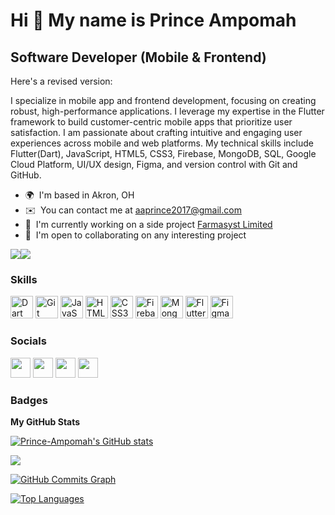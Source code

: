 Hi 👋 My name is Prince Ampomah
===============================

Software Developer (Mobile & Frontend)
--------------------

Here's a revised version:

I specialize in mobile app and frontend development, focusing on creating robust, high-performance applications. I leverage my expertise in the Flutter framework to build customer-centric mobile apps that prioritize user satisfaction. I am passionate about crafting intuitive and engaging user experiences across mobile and web platforms. My technical skills include Flutter(Dart), JavaScript, HTML5, CSS3, Firebase, MongoDB, SQL,  Google Cloud Platform, UI/UX design, Figma, and version control with Git and GitHub.

* 🌍  I'm based in Akron, OH
* ✉️  You can contact me at [aaprince2017@gmail.com](mailto:aaprince2017@gmail.com)
* 🚀  I'm currently working on a side project [Farmasyst Limited](http://farmasystgh.com/)
* 🤝  I'm open to collaborating on any interesting project

<a href="https://www.github.com/Prince-Ampomah" target="_blank" rel="noreferrer"><img
src="https://img.shields.io/github/followers/Prince-Ampomah?logo=github&style=for-the-badge&color=0891b2&labelColor=1c1917" /></a><a href="https://www.twitter.com/PrinceAmpomah19" target="_blank" rel="noreferrer"><img
src="https://img.shields.io/twitter/follow/PrinceAmpomah19?logo=twitter&style=for-the-badge&color=0891b2&labelColor=1c1917"
/></a>

### Skills


<p align="left">
<a href="https://dart.dev/" target="_blank" rel="noreferrer"><img src="https://raw.githubusercontent.com/danielcranney/readme-generator/main/public/icons/skills/dart-colored.svg" width="36" height="36" alt="Dart" /></a>
<a href="https://git-scm.com/" target="_blank" rel="noreferrer"><img src="https://raw.githubusercontent.com/danielcranney/readme-generator/main/public/icons/skills/git-colored.svg" width="36" height="36" alt="Git" /></a>
<a href="https://developer.mozilla.org/en-US/docs/Web/JavaScript" target="_blank" rel="noreferrer"><img src="https://raw.githubusercontent.com/danielcranney/readme-generator/main/public/icons/skills/javascript-colored.svg" width="36" height="36" alt="JavaScript" /></a>
<a href="https://developer.mozilla.org/en-US/docs/Glossary/HTML5" target="_blank" rel="noreferrer"><img src="https://raw.githubusercontent.com/danielcranney/readme-generator/main/public/icons/skills/html5-colored.svg" width="36" height="36" alt="HTML5" /></a>
<a href="https://www.w3.org/TR/CSS/#css" target="_blank" rel="noreferrer"><img src="https://raw.githubusercontent.com/danielcranney/readme-generator/main/public/icons/skills/css3-colored.svg" width="36" height="36" alt="CSS3" /></a>
<a href="https://firebase.google.com/" target="_blank" rel="noreferrer"><img src="https://raw.githubusercontent.com/danielcranney/readme-generator/main/public/icons/skills/firebase-colored.svg" width="36" height="36" alt="Firebase" /></a>
<a href="https://www.mongodb.com/" target="_blank" rel="noreferrer"><img src="https://raw.githubusercontent.com/danielcranney/readme-generator/main/public/icons/skills/mongodb-colored.svg" width="36" height="36" alt="MongoDB" /></a>
<a href="https://flutter.dev/" target="_blank" rel="noreferrer"><img src="https://raw.githubusercontent.com/danielcranney/readme-generator/main/public/icons/skills/flutter-colored.svg" width="36" height="36" alt="Flutter" /></a>
<a href="https://www.figma.com/" target="_blank" rel="noreferrer"><img src="https://raw.githubusercontent.com/danielcranney/readme-generator/main/public/icons/skills/figma-colored.svg" width="36" height="36" alt="Figma" /></a>
</p>


### Socials

<p align="left"> <a href="https://www.github.com/Prince-Ampomah" target="_blank" rel="noreferrer"><img src="https://raw.githubusercontent.com/danielcranney/readme-generator/main/public/icons/socials/github-dark.svg" width="32" height="32" /></a> <a href="http://www.linkedin.com/in/prince-ata-acheampong-ampomah-4436261a5" target="_blank" rel="noreferrer"><img src="https://raw.githubusercontent.com/danielcranney/readme-generator/main/public/icons/socials/linkedin.svg" width="32" height="32" /></a> <a href="http://www.medium.com/Prince Ampomah" target="_blank" rel="noreferrer"><img src="https://raw.githubusercontent.com/danielcranney/readme-generator/main/public/icons/socials/medium-dark.svg" width="32" height="32" /></a> <a href="https://www.twitter.com/PrinceAmpomah19" target="_blank" rel="noreferrer"><img src="https://raw.githubusercontent.com/danielcranney/readme-generator/main/public/icons/socials/twitter.svg" width="32" height="32" /></a></p>

### Badges

<b>My GitHub Stats</b>

<a href="http://www.github.com/Prince-Ampomah"><img src="https://github-readme-stats.vercel.app/api?username=Prince-Ampomah&show_icons=true&hide=&count_private=true&title_color=0891b2&text_color=ffffff&icon_color=0891b2&bg_color=1c1917&hide_border=true&show_icons=true" alt="Prince-Ampomah's GitHub stats" /></a>

<a href="http://www.github.com/Prince-Ampomah"><img src="https://github-readme-streak-stats.herokuapp.com/?user=Prince-Ampomah&stroke=ffffff&background=1c1917&ring=0891b2&fire=0891b2&currStreakNum=ffffff&currStreakLabel=0891b2&sideNums=ffffff&sideLabels=ffffff&dates=ffffff&hide_border=true" /></a>

<a href="http://www.github.com/Prince-Ampomah"><img src="https://github-readme-activity-graph.cyclic.app/graph?username=Prince-Ampomah&bg_color=1c1917&color=ffffff&line=0891b2&point=ffffff&area_color=1c1917&area=true&hide_border=true&custom_title=GitHub%20Commits%20Graph" alt="GitHub Commits Graph" /></a>

<a href="https://github.com/Prince-Ampomah" align="left"><img src="https://github-readme-stats.vercel.app/api/top-langs/?username=Prince-Ampomah&langs_count=10&title_color=0891b2&text_color=ffffff&icon_color=0891b2&bg_color=1c1917&hide_border=true&locale=en&custom_title=Top%20%Languages" alt="Top Languages" /></a>


